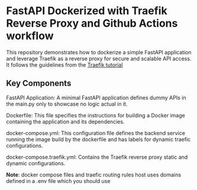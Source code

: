 # FastAPI Dockerized with Traefik Reverse Proxy and Github Actions workflow

This repository demonstrates how to dockerize a simple FastAPI application and leverage Traefik as a reverse proxy for secure and scalable API access. It follows the guidelines from the 
[Traefik tutorial](https://traefik.io/resources/traefik-fastapi-kuberrnetes-ai-ml/?utm_campaign=Influencer:%20Sebastian%20Ramirez,%20FastAPI%20&amp;utm_content=155438367&amp;utm_medium=social&amp;utm_source=twitter&amp;hss_channel=tw-4890312130 )
  

## Key Components
FastAPI Application: A minimal FastAPI application defines dummy APIs in the main.py only to showcase no logic actual in it.

Dockerfile: This file specifies the instructions for building a Docker image containing the application and its dependencies.

docker-compose.yml: This configuration file defines the backend service running the image build by the dockerfile and has labels  for dynamic traefic configurations.

docker-compose.traefik.yml: Contains the Traefik reverse proxy static and dynamic configurations.



**Note**: docker compose files and traefic routing rules host uses domains defined in a .env file which you should use
